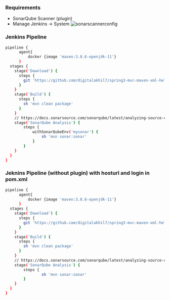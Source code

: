### Requirements
* SonarQube Scanner (plugin)
* Manage Jenkins -> System
![sonarscannerconfig](https://github.com/digitalakhil7/devops-repo/assets/63640168/1eaadf2c-dfbc-40a3-a1e7-56ebcb8836de)

### Jenkins Pipeline
```bash
pipeline {
      agent{
          docker {image 'maven:3.8.6-openjdk-11'}
      }
  stages {
    stage('Download') {
      steps {
        git 'https://github.com/digitalakhil7/spring3-mvc-maven-xml-hello-world.git'
      }
    }
    stage('Build') {
      steps {
        sh 'mvn clean package'
      }
    }
    // https://docs.sonarsource.com/sonarqube/latest/analyzing-source-code/scanners/jenkins-extension-sonarqube/#jenkins-pipeline
    stage('SonarQube Analysis') {
        steps {
            withSonarQubeEnv('mysonar') {
                sh 'mvn sonar:sonar'
            }
        }
    }
  }
}
```

### Jeknins Pipeline (without plugin) with hosturl and login in pom.xml
```bash
pipeline {
      agent{
          docker {image 'maven:3.8.6-openjdk-11'}
      }
  stages {
    stage('Download') {
      steps {
        git 'https://github.com/digitalakhil7/spring3-mvc-maven-xml-hello-world.git'
      }
    }
    stage('Build') {
      steps {
        sh 'mvn clean package'
      }
    }
    // https://docs.sonarsource.com/sonarqube/latest/analyzing-source-code/scanners/jenkins-extension-sonarqube/#jenkins-pipeline
    stage('SonarQube Analysis') {
        steps {
                sh 'mvn sonar:sonar'
        }
    }
  }
}
```
